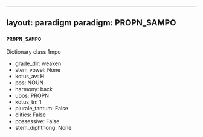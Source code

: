 
---
layout: paradigm
paradigm: PROPN_SAMPO
---
### ` PROPN_SAMPO `

Dictionary class 1mpo
* grade_dir: weaken
* stem_vowel: None
* kotus_av: H
* pos: NOUN
* harmony: back
* upos: PROPN
* kotus_tn: 1
* plurale_tantum: False
* clitics: False
* possessive: False
* stem_diphthong: None
